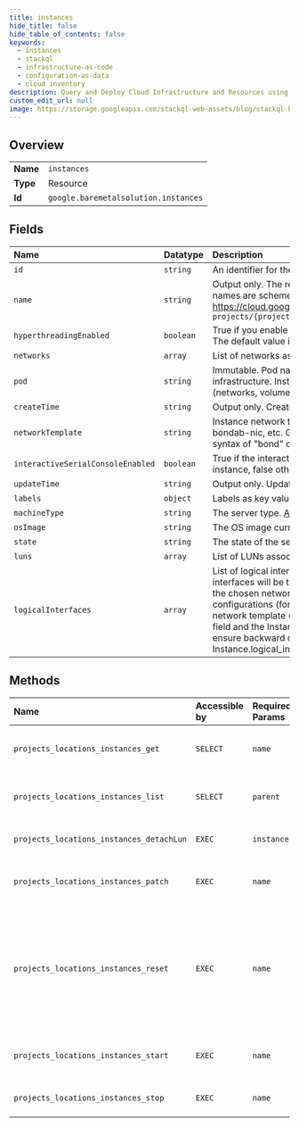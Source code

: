 ```yaml
---
title: instances
hide_title: false
hide_table_of_contents: false
keywords:
  - instances
  - stackql
  - infrastructure-as-code
  - configuration-as-data
  - cloud inventory
description: Query and Deploy Cloud Infrastructure and Resources using SQL
custom_edit_url: null
image: https://storage.googleapis.com/stackql-web-assets/blog/stackql-blog-post-featured-image.png
---
```

  
    

## Overview
<table><tbody>
<tr><td><b>Name</b></td><td><code>instances</code></td></tr>
<tr><td><b>Type</b></td><td>Resource</td></tr>
<tr><td><b>Id</b></td><td><code>google.baremetalsolution.instances</code></td></tr>
</tbody></table>

## Fields
| Name | Datatype | Description |
|:-----|:---------|:------------|
| `id` | `string` | An identifier for the `Instance`, generated by the backend. |
| `name` | `string` | Output only. The resource name of this `Instance`. Resource names are schemeless URIs that follow the conventions in https://cloud.google.com/apis/design/resource_names. Format: `projects/{project}/locations/{location}/instances/{instance}` |
| `hyperthreadingEnabled` | `boolean` | True if you enable hyperthreading for the server, otherwise false. The default value is false. |
| `networks` | `array` | List of networks associated with this server. |
| `pod` | `string` | Immutable. Pod name. Pod is an independent part of infrastructure. Instance can be connected to the assets (networks, volumes) allocated in the same pod only. |
| `createTime` | `string` | Output only. Create a time stamp. |
| `networkTemplate` | `string` | Instance network template name. For eg, bondaa-bondaa, bondab-nic, etc. Generally, the template name follows the syntax of "bond" or "nic". |
| `interactiveSerialConsoleEnabled` | `boolean` | True if the interactive serial console feature is enabled for the instance, false otherwise. The default value is false. |
| `updateTime` | `string` | Output only. Update a time stamp. |
| `labels` | `object` | Labels as key value pairs. |
| `machineType` | `string` | The server type. [Available server types](https://cloud.google.com/bare-metal/docs/bms-planning#server_configurations) |
| `osImage` | `string` | The OS image currently installed on the server. |
| `state` | `string` | The state of the server. |
| `luns` | `array` | List of LUNs associated with this server. |
| `logicalInterfaces` | `array` | List of logical interfaces for the instance. The number of logical interfaces will be the same as number of hardware bond/nic on the chosen network template. For the non-multivlan configurations (for eg, existing servers) that use existing default network template (bondaa-bondaa), both the Instance.networks field and the Instance.logical_interfaces fields will be filled to ensure backward compatibility. For the others, only Instance.logical_interfaces will be filled. |
## Methods
| Name | Accessible by | Required Params | Description |
|:-----|:--------------|:----------------|:------------|
| `projects_locations_instances_get` | `SELECT` | `name` | Get details about a single server. |
| `projects_locations_instances_list` | `SELECT` | `parent` | List servers in a given project and location. |
| `projects_locations_instances_detachLun` | `EXEC` | `instance` | Detach LUN from Instance. |
| `projects_locations_instances_patch` | `EXEC` | `name` | Update details of a single server. |
| `projects_locations_instances_reset` | `EXEC` | `name` | Perform an ungraceful, hard reset on a server. Equivalent to shutting the power off and then turning it back on. |
| `projects_locations_instances_start` | `EXEC` | `name` | Starts a server that was shutdown. |
| `projects_locations_instances_stop` | `EXEC` | `name` | Stop a running server. |
